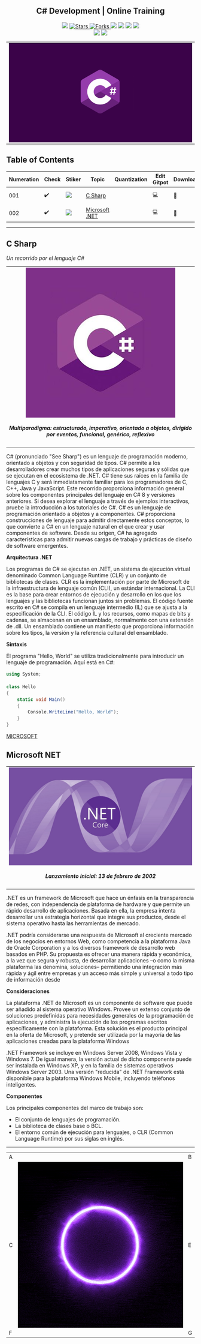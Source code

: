 <h2 align="center">  C# Development | Online Training   </h2>
<!-- https://shields.io/ -->

<p align="center">
  
  </a>
    <img src="https://img.shields.io/github/languages/top/BrianMarquez3/C-Sharp-Training?color=red">
  </a>
  <a href="https://github.com/BrianMarquez3/C-Sharp-Training/stargazers">
    <img src="https://img.shields.io/github/stars/BrianMarquez3/C-Sharp-Training.svg?style=flat" alt="Stars">
  </a>
  <a href="https://github.com/BrianMarquez3/C-Sharp-Training/network">
    <img src="https://img.shields.io/github/forks/BrianMarquez3/C-Sharp-Training.svg?style=flat" alt="Forks">
  </a>
    <img src="https://img.shields.io/github/v/tag/BrianMarquez3/C-Sharp-Training?color=blue&label=Version&logo=CSharp">
  </a>
  </a>
    <img src="https://img.shields.io/github/languages/code-size/BrianMarquez3/C-Sharp-Training">
  </a>
  </a>
    <img src="https://img.shields.io/github/downloads/BrianMarquez3/C-Sharp-Training/total?color=blue">
  </a>
  </a>
   <a href="https://github.com/BrianMarquez3/C-Sharp-Training/network">
    <img src="https://img.shields.io/badge/Plataform-Windows-blue">
  </a><br>
  <img src="https://img.shields.io/github/last-commit/BrianMarquez3/C-Sharp-Training?color=#4c2882&style=for-the-badge">
  <img src="https://img.shields.io/github/languages/count/BrianMarquez3/C-Sharp-Training?style=for-the-badge">
</P>

<table align="center">
  <tr>
    <td align="center" style="padding=0;width=50%;">
      <img align="center" style="padding=0;" src="./images/Cshap.png" />
    </td>
  </tr>
</table>


## Table of Contents

| Numeration   | Check       | Stiker        |    Topic      |   Quantization   |    Edit Gitpot    |    Downloads    |  link  |
| ------------ |-------------|-------------- |----------------- |------------------ |---------------- |-------------- |------------- |
|  001   |:heavy_check_mark: |<img src="https://media.giphy.com/media/duFk6vWKCGWhnqdU1f/giphy.gif" width="25px"> | [C Sharp](#C-Sharp)   |     | 💻 | 💾 | [ ⬅️ back](https://github.com/BrianMarquez3)| 
|  002   |:heavy_check_mark: |<img src="https://media.giphy.com/media/duFk6vWKCGWhnqdU1f/giphy.gif" width="25px"> | [Microsoft .NET](#Microsoft-NET)   |     | 💻 | 💾 | [ ⬅️ back](https://github.com/BrianMarquez3)| 


---

## C Sharp

_Un recorrido por el lenguaje C#_

<table align="center">
  <tr>
    <td align="center" style="padding=0;width=50%;">
      <img align="center" style="padding=0;" src="./images/cs1.jpg" />
      <h5>Multiparadigma: estructurado, imperativo, orientado a objetos, dirigido por eventos, funcional, genérico, reflexivo</h5>
    </td>
  </tr>
</table>

C# (pronunciado "See Sharp") es un lenguaje de programación moderno, orientado a objetos y con seguridad de tipos. C# permite a los desarrolladores crear muchos tipos de aplicaciones seguras y sólidas que se ejecutan en el ecosistema de .NET. C# tiene sus raíces en la familia de lenguajes C y será inmediatamente familiar para los programadores de C, C++, Java y JavaScript. Este recorrido proporciona información general sobre los componentes principales del lenguaje en C# 8 y versiones anteriores. Si desea explorar el lenguaje a través de ejemplos interactivos, pruebe la introducción a los tutoriales de C#.
C# es un lenguaje de programación orientado a objetos y a componentes. C# proporciona construcciones de lenguaje para admitir directamente estos conceptos, lo que convierte a C# en un lenguaje natural en el que crear y usar componentes de software. Desde su origen, C# ha agregado características para admitir nuevas cargas de trabajo y prácticas de diseño de software emergentes.

**Arquitectura .NET**

Los programas de C# se ejecutan en .NET, un sistema de ejecución virtual denominado Common Language Runtime (CLR) y un conjunto de bibliotecas de clases. CLR es la implementación por parte de Microsoft de la infraestructura de lenguaje común (CLI), un estándar internacional. La CLI es la base para crear entornos de ejecución y desarrollo en los que los lenguajes y las bibliotecas funcionan juntos sin problemas.
El código fuente escrito en C# se compila en un lenguaje intermedio (IL) que se ajusta a la especificación de la CLI. El código IL y los recursos, como mapas de bits y cadenas, se almacenan en un ensamblado, normalmente con una extensión de .dll. Un ensamblado contiene un manifiesto que proporciona información sobre los tipos, la versión y la referencia cultural del ensamblado.

**Sintaxis**

El programa "Hello, World" se utiliza tradicionalmente para introducir un lenguaje de programación. Aquí está en C#:

```c#
using System;

class Hello
{
    static void Main()
    {
        Console.WriteLine("Hello, World");
    }
}
```

[MICROSOFT](https://docs.microsoft.com/en-us/dotnet/csharp/tour-of-csharp/)

## Microsoft NET

<table align="center">
  <tr>
    <td align="center" style="padding=0;width=50%;">
      <img align="center" style="padding=0;" src="./images/net.jpg" />
      <h5>Lanzamiento inicial: 13 de febrero de 2002</h5>
    </td>
  </tr>
</table>

<p>
.NET es un framework de Microsoft que hace un énfasis en la transparencia de redes, con independencia de plataforma de hardware y que permite un rápido desarrollo de aplicaciones. Basada en ella, la empresa intenta desarrollar una estrategia horizontal que integre sus productos, desde el sistema operativo hasta las herramientas de mercado.
</p>

<p>
.NET podría considerarse una respuesta de Microsoft al creciente mercado de los negocios en entornos Web, como competencia a la plataforma Java de Oracle Corporation y a los diversos framework de desarrollo web basados en PHP. Su propuesta es ofrecer una manera rápida y económica, a la vez que segura y robusta, de desarrollar aplicaciones –o como la misma plataforma las denomina, soluciones– permitiendo una integración más rápida y ágil entre empresas y un acceso más simple y universal a todo tipo de información desde</p>

**Consideraciones**

La plataforma .NET de Microsoft es un componente de software que puede ser añadido al sistema operativo Windows. Provee un extenso conjunto de soluciones predefinidas para necesidades generales de la programación de aplicaciones, y administra la ejecución de los programas escritos específicamente con la plataforma. Esta solución es el producto principal en la oferta de Microsoft, y pretende ser utilizada por la mayoría de las aplicaciones creadas para la plataforma Windows

.NET Framework se incluye en Windows Server 2008, Windows Vista y Windows 7. De igual manera, la versión actual de dicho componente puede ser instalada en Windows XP, y en la familia de sistemas operativos Windows Server 2003. Una versión "reducida" de .NET Framework está disponible para la plataforma Windows Mobile, incluyendo teléfonos inteligentes.

**Componentes**

Los principales componentes del marco de trabajo son:

- El conjunto de lenguajes de programación.
- La biblioteca de clases base o BCL.
- El entorno común de ejecución para lenguajes, o CLR (Common Language Runtime) por sus siglas en inglés.


---

 <table align="center">
    <tr>
      <td colspan="3">A</td>
        <td>B</td>
      </tr>
      <tr>
        <td>C</td>
      <td colspan="2"><img align="center" style="padding=0;" src="./images/elastic.gif" /></td>
        <td>E</td>
      </tr>
      <tr>
      <td colspan="3">F</td>
        <td>G</td>
    </tr>
</table>


